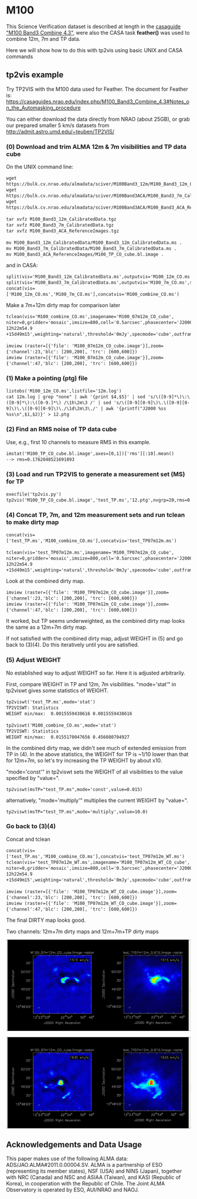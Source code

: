 # M100

This Science Verification dataset is described at length in the
[casaguide "M100 Band3 Combine 4.3"](https://casaguides.nrao.edu/index.php/M100_Band3_Combine_4.3), were also
the CASA task **feather()** was used to combine 12m, 7m and TP data.

Here we will show how to do this with tp2vis using basic UNIX and CASA commands

## tp2vis example

Try TP2VIS with the M100 data used for Feather. The document for Feather is:
https://casaguides.nrao.edu/index.php/M100_Band3_Combine_4.3#Notes_on_the_Automasking_procedure

You can either download the data directly from NRAO (about 25GB), or grab our prepared smaller
5 km/s datasets from http://admit.astro.umd.edu/~teuben/TP2VIS/


### (0) Download and trim ALMA 12m & 7m visibilities and TP data cube

On the UNIX command line:

    wget https://bulk.cv.nrao.edu/almadata/sciver/M100Band3_12m/M100_Band3_12m_CalibratedData.tgz
    wget https://bulk.cv.nrao.edu/almadata/sciver/M100Band3ACA/M100_Band3_7m_CalibratedData.tgz
    wget https://bulk.cv.nrao.edu/almadata/sciver/M100Band3ACA/M100_Band3_ACA_ReferenceImages.tgz

    tar xvfz M100_Band3_12m_CalibratedData.tgz
    tar xvfz M100_Band3_7m_CalibratedData.tgz
    tar xvfz M100_Band3_ACA_ReferenceImages.tgz

    mv M100_Band3_12m_CalibratedData/M100_Band3_12m_CalibratedData.ms .
    mv M100_Band3_7m_CalibratedData/M100_Band3_7m_CalibratedData.ms .
    mv M100_Band3_ACA_ReferenceImages/M100_TP_CO_cube.bl.image .

and in CASA:

    split(vis='M100_Band3_12m_CalibratedData.ms',outputvis='M100_12m_CO.ms',spw='0',field='M100',datacolumn='data',keepflags=False)
    split(vis='M100_Band3_7m_CalibratedData.ms',outputvis='M100_7m_CO.ms',spw='3,5',field='M100',datacolumn='data',keepflags=False)
    concat(vis=['M100_12m_CO.ms','M100_7m_CO.ms'],concatvis='M100_combine_CO.ms')


Make a 7m+12m dirty map for comparison later

    tclean(vis='M100_combine_CO.ms',imagename='M100_07m12m_CO_cube', niter=0,gridder='mosaic',imsize=800,cell='0.5arcsec',phasecenter='J2000 12h22m54.9 +15d49m15',weighting='natural',threshold='0mJy',specmode='cube',outframe='LSRK',restfreq='115.271201800GHz',nchan=70,start='1400km/s',width='5km/s')

    imview (raster=[{'file': 'M100_07m12m_CO_cube.image'}],zoom={'channel':23,'blc': [200,200], 'trc': [600,600]})
    imview (raster=[{'file': 'M100_07m12m_CO_cube.image'}],zoom={'channel':47,'blc': [200,200], 'trc': [600,600]})

### (1) Make a pointing (ptg) file

    listobs('M100_12m_CO.ms',listfile='12m.log')
    cat 12m.log | grep "none" | awk '{print $4,$5}' | sed 's/\([0-9]*\)\:\([0-9]*\):\([0-9.]*\) /\1h\2m\3 /' | sed 's/\([0-9][0-9]\)\.\([0-9][0-9]\)\.\([0-9][0-9]\)\./\1d\2m\3\./' | awk '{printf("J2000 %ss %ss\n",$1,$2)}' > 12.ptg

### (2) Find an RMS noise of TP data cube

Use, e.g., first 10 channels to measure RMS in this example.

    imstat('M100_TP_CO_cube.bl.image',axes=[0,1])['rms'][:10].mean()
    --> rms=0.1762048521691893

### (3) Load and run TP2VIS to generate a measurement set (MS) for TP

    execfile('tp2vis.py')
    tp2vis('M100_TP_CO_cube.bl.image','test_TP.ms','12.ptg',nvgrp=20,rms=0.1762048521691893)

### (4) Concat TP, 7m, and 12m measurement sets and run tclean to make dirty map

    concat(vis=['test_TP.ms','M100_combine_CO.ms'],concatvis='test_TP07m12m.ms')

    tclean(vis='test_TP07m12m.ms',imagename='M100_TP07m12m_CO_cube', niter=0,gridder='mosaic',imsize=800,cell='0.5arcsec',phasecenter='J2000 12h22m54.9 +15d49m15',weighting='natural',threshold='0mJy',specmode='cube',outframe='LSRK',restfreq='115.271201800GHz',nchan=70,start='1400km/s',width='5km/s')

Look at the combined dirty map.

    imview (raster=[{'file': 'M100_TP07m12m_CO_cube.image'}],zoom={'channel':23,'blc': [200,200], 'trc': [600,600]})
    imview (raster=[{'file': 'M100_TP07m12m_CO_cube.image'}],zoom={'channel':47,'blc': [200,200], 'trc': [600,600]})

It worked, but TP seems underweighted, as the combined dirty map looks the same as a 12m+7m dirty map.

If not satisfied with the combined dirty map, adjust WEIGHT in (5) and go back to (3)(4). Do this iteratively until you are satisfied.


### (5) Adjust WEIGHT

No established way to adjust WEIGHT so far. Here it is adjusted arbitrarily.

First, compare WEIGHT in TP and 12m, 7m visibilities. "mode='stat'" in tp2viswt gives some statistics of WEIGHT.

    tp2viswt('test_TP.ms',mode='stat')
    TP2VISWT: Statistics
    WEIGHT min/max:  0.0015559438616 0.0015559438616

    tp2viswt('M100_combine_CO.ms',mode='stat')
    TP2VISWT: Statistics
    WEIGHT min/max:  0.0155170047656 0.456080704927

In the combined dirty map, we didn't see much of extended emission from TP in (4). In the above statistics, the WEIGHT for TP is ~1/10 lower than that for 12m+7m, so let's try increasing the TP WEIGHT by about x10.

"mode='const'" in tp2viswt sets the WEIGHT of all visibilities to the value specified by "value=".

    tp2viswt(msTP="test_TP.ms",mode='const',value=0.015)

alternatively, "mode='multiply'" multiplies the current WEIGHT by "value=".

    tp2viswt(msTP="test_TP.ms",mode='multiply',value=10.0)


### Go back to (3)(4)

Concat and tclean

    concat(vis=['test_TP.ms','M100_combine_CO.ms'],concatvis='test_TP07m12m_WT.ms')
    tclean(vis='test_TP07m12m_WT.ms',imagename='M100_TP07m12m_WT_CO_cube', niter=0,gridder='mosaic',imsize=800,cell='0.5arcsec',phasecenter='J2000 12h22m54.9 +15d49m15',weighting='natural',threshold='0mJy',specmode='cube',outframe='LSRK',restfreq='115.271201800GHz',nchan=70,start='1400km/s',width='5km/s')

    imview (raster=[{'file': 'M100_TP07m12m_WT_CO_cube.image'}],zoom={'channel':23,'blc': [200,200], 'trc': [600,600]})
    imview (raster=[{'file': 'M100_TP07m12m_WT_CO_cube.image'}],zoom={'channel':47,'blc': [200,200], 'trc': [600,600]})

The final DIRTY map looks good.


Two channels: 12m+7m dirty maps and 12m+7m+TP dirty maps

![plot1](figures/M100.v1515.gif)

![plot1](figures/M100.v1635.gif)




## Acknowledgements and Data Usage

This paper makes use of the following ALMA data: ADS/JAO.ALMA#2011.0.00004.SV.
ALMA is a partnership of ESO (representing its member states), NSF (USA)
and NINS (Japan), together with NRC (Canada) and NSC and ASIAA (Taiwan),
and KASI (Republic of Korea), in cooperation with the Republic of Chile.
The Joint ALMA Observatory is operated by ESO, AUI/NRAO and NAOJ.
